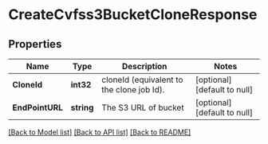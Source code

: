 # CreateCvfss3BucketCloneResponse

## Properties
Name | Type | Description | Notes
------------ | ------------- | ------------- | -------------
**CloneId** | **int32** | cloneId (equivalent to the clone job Id). | [optional] [default to null]
**EndPointURL** | **string** | The S3 URL of bucket | [optional] [default to null]

[[Back to Model list]](../README.md#documentation-for-models) [[Back to API list]](../README.md#documentation-for-api-endpoints) [[Back to README]](../README.md)

